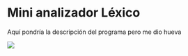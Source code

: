 # Mini analizador Léxico

Aquí pondría la descripción del programa pero me dio hueva


![](/../main/Imagenes/patricio.jpg)
